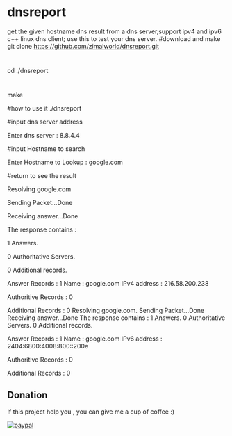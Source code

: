# dnsreport
get the given hostname dns result from a dns server,support ipv4 and ipv6
c++ linux dns client; use this to test your dns server.
#download and make
git clone https://github.com/zimalworld/dnsreport.git
#
cd ./dnsreport
#
make

#how to use it
./dnsreport 

#input dns server address

Enter dns server : 8.8.4.4

#input Hostname to search

Enter Hostname to Lookup : google.com

#return to see the result

Resolving google.com

Sending Packet...Done

Receiving answer...Done

The response contains : 

 1 Answers.

 0 Authoritative Servers.

 0 Additional records.


Answer Records : 1 
Name : google.com IPv4 address : 216.58.200.238

Authoritive Records : 0 

Additional Records : 0 
Resolving google.com.
Sending Packet...Done
Receiving answer...Done
The response contains : 
 1 Answers.
 0 Authoritative Servers.
 0 Additional records.


Answer Records : 1 
Name : google.com IPv6 address : 2404:6800:4008:800::200e

Authoritive Records : 0 

Additional Records : 0 


## Donation
If this project help you , you can give me a cup of coffee :) 

[![paypal](https://www.paypalobjects.com/en_US/i/btn/btn_donateCC_LG.gif)](https://www.paypal.com/cgi-bin/webscr?cmd=_s-xclick&hosted_button_id=UDS9UHMHDWDMY)




